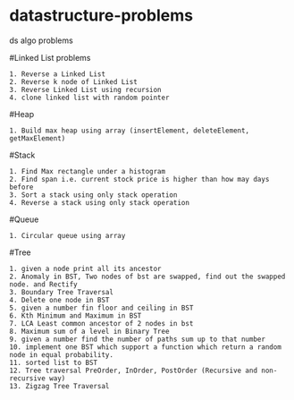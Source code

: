 # datastructure-problems
ds algo problems

#Linked List problems

    1. Reverse a Linked List    
    2. Reverse k node of Linked List
    3. Reverse Linked List using recursion
    4. clone linked list with random pointer
    
#Heap

    1. Build max heap using array (insertElement, deleteElement, getMaxElement)
    
#Stack

    1. Find Max rectangle under a histogram
    2. Find span i.e. current stock price is higher than how may days before
    3. Sort a stack using only stack operation
    4. Reverse a stack using only stack operation
    
#Queue

    1. Circular queue using array
    
#Tree

    1. given a node print all its ancestor
    2. Anomaly in BST, Two nodes of bst are swapped, find out the swapped node. and Rectify 
    3. Boundary Tree Traversal
    4. Delete one node in BST
    5. given a number fin floor and ceiling in BST
    6. Kth Minimum and Maximum in BST
    7. LCA Least common ancestor of 2 nodes in bst
    8. Maximum sum of a level in Binary Tree
    9. given a number find the number of paths sum up to that number
    10. implement one BST which support a function which return a random node in equal probability.
    11. sorted list to BST
    12. Tree traversal PreOrder, InOrder, PostOrder (Recursive and non-recursive way)
    13. Zigzag Tree Traversal
 
    
